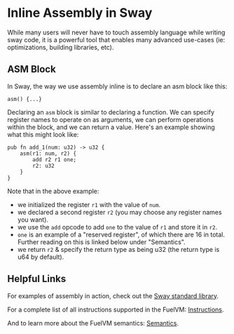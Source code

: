 # Inline Assembly in Sway

While many users will never have to touch assembly language while writing sway code, it is a powerful tool that enables many advanced use-cases (ie: optimizations, building libraries, etc).

## ASM Block

In Sway, the way we use assembly inline is to declare an asm block like this:

```sway
asm() {...}
```

Declaring an `asm` block is similar to declaring a function.
We can specify register names to operate on as arguments, we can perform operations within the block, and we can return a value.
Here's an example showing what this might look like:

```sway
pub fn add_1(num: u32) -> u32 {
    asm(r1: num, r2) {
        add r2 r1 one;
        r2: u32
    }
}
```

Note that in the above example:

- we initialized the register `r1` with the value of `num`.
- we declared a second register `r2` (you may choose any register names you want).
- we use the `add` opcode to add `one` to the value of `r1` and store it in `r2`.
- `one` is an example of a "reserved register", of which there are 16 in total. Further reading on this is linked below under "Semantics".
- we return `r2` & specify the return type as being u32 (the return type is u64 by default).

## Helpful Links

For examples of assembly in action, check out the [Sway standard library](https://github.com/FuelLabs/sway/tree/master/sway-lib-std).

For a complete list of all instructions supported in the FuelVM: [Instructions](https://github.com/FuelLabs/fuel-specs/blob/master/specs/vm/opcodes.md).

And to learn more about the FuelVM semantics: [Semantics](https://github.com/FuelLabs/fuel-specs/blob/master/specs/vm/main.md#semantics).
